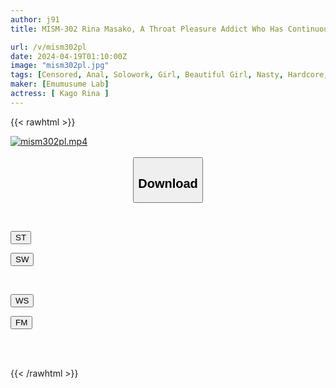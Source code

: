 ```yaml
---
author: j91
title: MISM-302 Rina Masako, A Throat Pleasure Addict Who Has Continuous Orgasms Even In Her Tight Butt Hole

url: /v/mism302pl
date: 2024-04-19T01:10:00Z
image: "mism302pl.jpg"
tags: [Censored, Anal, Solowork, Girl, Beautiful Girl, Nasty, Hardcore, Deep Throating, Mini	]
maker: [Emumusume Lab]
actress: [ Kago Rina ]
---
```



{{< rawhtml >}}

<div class="video" data-videoid="O4wd9D210KSmVV">
    <a href="javascript:;">
        <img src="/v/mism302pl/mism302pl.jpg" width="WIDTH" height="HEIGHT" alt="mism302pl.mp4" loading="lazy">
    </a>
</div>

<script type="text/javascript" src="https://j91.asia/asset/on-demand-st.js"></script>

<br>
  <link rel="stylesheet" href="https://j91.asia/asset/bs5.css">
  
  <center>
  <button class="btn btn-primary" type="button" data-bs-toggle="collapse" data-bs-target=".multi-collapse" aria-expanded="false" aria-controls="multiCollapseExample1 multiCollapseExample2"><h2>Download</h2></button></center>
</p>
<div class="row">
  <div class="col">
    <div class="collapse multi-collapse" id="multiCollapseExample1">
      <div class="card card-body">
	      	      <br>
<div class="buttons">  
<p><a href="https://streamtape.to/v/O4wd9D210KSmVV" target="_blank"><button class="btn-hover color-3"><i class="fa fa-download"></i> ST</button></a></p>
<p><a href="https://asnwish.com/078uayjywg2h" target="_blank"><button class="btn-hover color-2"><i class="fa fa-download"></i> SW</button></a></p></div>
    </div>
  </div>
</div>
  <div class="col">
    <div class="collapse multi-collapse" id="multiCollapseExample2">
      <div class="card card-body">
	      <br>
<div class="buttons">
<p><a href="https://wolfstream.tv/t7vccwwm3aqb"><button class="btn-hover color-9"><i class="fa fa-download"></i> WS</button></a></p>
<p><a href="https://filemoon.sx/d/8ieuw1xcnts0"><button class="btn-hover color-8"><i class="fa fa-download"></i> FM</button></a></p></div>
<br><br>
      </div>
    </div>
  </div>
</div>

{{< /rawhtml >}}